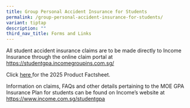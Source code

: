 ```yaml
---
title: Group Personal Accident Insurance for Students
permalink: /group-personal-accident-insurance-for-students/
variant: tiptap
description: ""
third_nav_title: Forms and Links
---
```

<p>All student accident insurance claims are to be made directly to Income
Insurance through the online claim portal at <a href="https://studentgpa.incomegroupins.com.sg/" rel="noopener noreferrer nofollow" target="_blank">https://studentgpa.incomegroupins.com.sg/</a>
</p>
<p></p>
<p>Click <a href="/files/Product_Fact_Sheet__Year_2025_.pdf" rel="noopener nofollow" target="_blank">here </a>for
the 2025 Product Factsheet.</p>
<p></p>
<p></p>
<p>Information on claims, FAQs and other details pertaining to the MOE GPA
Insurance Plan for students can be found on Income’s website at <a href="https://www.income.com.sg/studentgpa" rel="noopener noreferrer nofollow" target="_blank">https://www.income.com.sg/studentgpa</a>
</p>
<p></p>